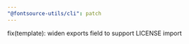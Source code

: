 ```yaml
---
"@fontsource-utils/cli": patch
---
```


fix(template): widen exports field to support LICENSE import
